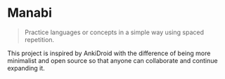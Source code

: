 # Manabi

> Practice languages ​​or concepts in a simple way using spaced repetition.

This project is inspired by AnkiDroid with the difference of being more minimalist and open source so that anyone can collaborate and continue expanding it.
